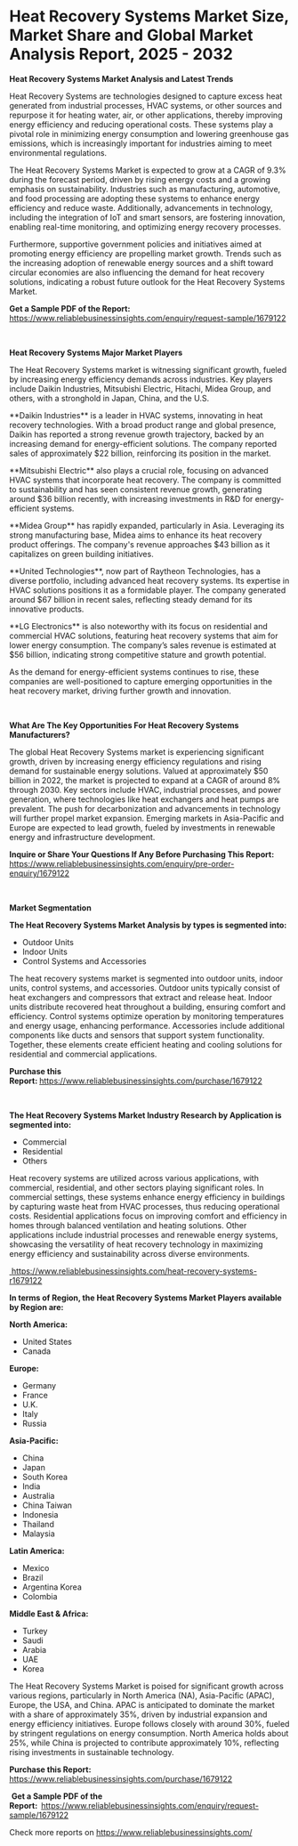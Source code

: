<p><h1>Heat Recovery Systems Market Size, Market Share and Global Market Analysis Report, 2025 - 2032</h1></p><p><strong>Heat Recovery Systems Market Analysis and Latest Trends</strong></p>
<p><p>Heat Recovery Systems are technologies designed to capture excess heat generated from industrial processes, HVAC systems, or other sources and repurpose it for heating water, air, or other applications, thereby improving energy efficiency and reducing operational costs. These systems play a pivotal role in minimizing energy consumption and lowering greenhouse gas emissions, which is increasingly important for industries aiming to meet environmental regulations.</p><p>The Heat Recovery Systems Market is expected to grow at a CAGR of 9.3% during the forecast period, driven by rising energy costs and a growing emphasis on sustainability. Industries such as manufacturing, automotive, and food processing are adopting these systems to enhance energy efficiency and reduce waste. Additionally, advancements in technology, including the integration of IoT and smart sensors, are fostering innovation, enabling real-time monitoring, and optimizing energy recovery processes.</p><p>Furthermore, supportive government policies and initiatives aimed at promoting energy efficiency are propelling market growth. Trends such as the increasing adoption of renewable energy sources and a shift toward circular economies are also influencing the demand for heat recovery solutions, indicating a robust future outlook for the Heat Recovery Systems Market.</p></p>
<p><strong>Get a Sample PDF of the Report:&nbsp;</strong> <a href="https://www.reliablebusinessinsights.com/enquiry/request-sample/1679122?utm_campaign=3384&utm_medium=2&utm_source=Github&utm_content=ia&utm_term=11042025&utm_id=heat-recovery-systems">https://www.reliablebusinessinsights.com/enquiry/request-sample/1679122</a></p>
<p>&nbsp;</p>
<p><strong>Heat Recovery Systems Major Market Players</strong></p>
<p><p>The Heat Recovery Systems market is witnessing significant growth, fueled by increasing energy efficiency demands across industries. Key players include Daikin Industries, Mitsubishi Electric, Hitachi, Midea Group, and others, with a stronghold in Japan, China, and the U.S.</p><p>**Daikin Industries** is a leader in HVAC systems, innovating in heat recovery technologies. With a broad product range and global presence, Daikin has reported a strong revenue growth trajectory, backed by an increasing demand for energy-efficient solutions. The company reported sales of approximately $22 billion, reinforcing its position in the market.</p><p>**Mitsubishi Electric** also plays a crucial role, focusing on advanced HVAC systems that incorporate heat recovery. The company is committed to sustainability and has seen consistent revenue growth, generating around $36 billion recently, with increasing investments in R&D for energy-efficient systems.</p><p>**Midea Group** has rapidly expanded, particularly in Asia. Leveraging its strong manufacturing base, Midea aims to enhance its heat recovery product offerings. The company's revenue approaches $43 billion as it capitalizes on green building initiatives.</p><p>**United Technologies**, now part of Raytheon Technologies, has a diverse portfolio, including advanced heat recovery systems. Its expertise in HVAC solutions positions it as a formidable player. The company generated around $67 billion in recent sales, reflecting steady demand for its innovative products.</p><p>**LG Electronics** is also noteworthy with its focus on residential and commercial HVAC solutions, featuring heat recovery systems that aim for lower energy consumption. The company’s sales revenue is estimated at $56 billion, indicating strong competitive stature and growth potential.</p><p>As the demand for energy-efficient systems continues to rise, these companies are well-positioned to capture emerging opportunities in the heat recovery market, driving further growth and innovation.</p></p>
<p>&nbsp;</p>
<p><strong>What Are The Key Opportunities For Heat Recovery Systems Manufacturers?</strong></p>
<p><p>The global Heat Recovery Systems market is experiencing significant growth, driven by increasing energy efficiency regulations and rising demand for sustainable energy solutions. Valued at approximately $50 billion in 2022, the market is projected to expand at a CAGR of around 8% through 2030. Key sectors include HVAC, industrial processes, and power generation, where technologies like heat exchangers and heat pumps are prevalent. The push for decarbonization and advancements in technology will further propel market expansion. Emerging markets in Asia-Pacific and Europe are expected to lead growth, fueled by investments in renewable energy and infrastructure development.</p></p>
<p><strong>Inquire or Share Your Questions If Any Before Purchasing This Report:</strong> <a href="https://www.reliablebusinessinsights.com/enquiry/pre-order-enquiry/1679122?utm_campaign=3384&utm_medium=2&utm_source=Github&utm_content=ia&utm_term=11042025&utm_id=heat-recovery-systems">https://www.reliablebusinessinsights.com/enquiry/pre-order-enquiry/1679122</a></p>
<p>&nbsp;</p>
<p><strong>Market Segmentation</strong></p>
<p><strong>The Heat Recovery Systems Market Analysis by types is segmented into:</strong></p>
<p><ul><li>Outdoor Units</li><li>Indoor Units</li><li>Control Systems and Accessories</li></ul></p>
<p><p>The heat recovery systems market is segmented into outdoor units, indoor units, control systems, and accessories. Outdoor units typically consist of heat exchangers and compressors that extract and release heat. Indoor units distribute recovered heat throughout a building, ensuring comfort and efficiency. Control systems optimize operation by monitoring temperatures and energy usage, enhancing performance. Accessories include additional components like ducts and sensors that support system functionality. Together, these elements create efficient heating and cooling solutions for residential and commercial applications.</p></p>
<p><strong>Purchase this Report:&nbsp;</strong><a href="https://www.reliablebusinessinsights.com/purchase/1679122?utm_campaign=3384&utm_medium=2&utm_source=Github&utm_content=ia&utm_term=11042025&utm_id=heat-recovery-systems">https://www.reliablebusinessinsights.com/purchase/1679122</a></p>
<p>&nbsp;</p>
<p><strong>The Heat Recovery Systems Market Industry Research by Application is segmented into:</strong></p>
<p><ul><li>Commercial</li><li>Residential</li><li>Others</li></ul></p>
<p><p>Heat recovery systems are utilized across various applications, with commercial, residential, and other sectors playing significant roles. In commercial settings, these systems enhance energy efficiency in buildings by capturing waste heat from HVAC processes, thus reducing operational costs. Residential applications focus on improving comfort and efficiency in homes through balanced ventilation and heating solutions. Other applications include industrial processes and renewable energy systems, showcasing the versatility of heat recovery technology in maximizing energy efficiency and sustainability across diverse environments.</p></p>
<p><a href="https://www.reliablebusinessinsights.com/heat-recovery-systems-r1679122?utm_campaign=3384&utm_medium=2&utm_source=Github&utm_content=ia&utm_term=11042025&utm_id=heat-recovery-systems">&nbsp;https://www.reliablebusinessinsights.com/heat-recovery-systems-r1679122</a></p>
<p><strong>In terms of Region, the Heat Recovery Systems Market Players available by Region are:</strong></p>
<p>
    <p> <strong> North America: </strong>
        <ul>
            <li>United States</li>
            <li>Canada</li>
        </ul>
        </p> 
    <p> <strong> Europe: </strong>
        <ul>
            <li>Germany</li>
            <li>France</li>
            <li>U.K.</li>
            <li>Italy</li>
            <li>Russia</li>
        </ul>
        </p> 
    <p> <strong> Asia-Pacific: </strong>
        <ul>
            <li>China</li>
            <li>Japan</li>
            <li>South Korea</li>
            <li>India</li>
            <li>Australia</li>
            <li>China Taiwan</li>
            <li>Indonesia</li>
            <li>Thailand</li>
            <li>Malaysia</li>
        </ul>
        </p> 
    <p> <strong> Latin America: </strong>
        <ul>
            <li>Mexico</li>
            <li>Brazil</li>
            <li>Argentina Korea</li>
            <li>Colombia</li>
        </ul>
        </p> 
    <p> <strong> Middle East & Africa: </strong>
        <ul>
            <li>Turkey</li>
            <li>Saudi</li>
            <li>Arabia</li>
            <li>UAE</li>
            <li>Korea</li>
        </ul>
    </p>
    </p>
<p><p>The Heat Recovery Systems Market is poised for significant growth across various regions, particularly in North America (NA), Asia-Pacific (APAC), Europe, the USA, and China. APAC is anticipated to dominate the market with a share of approximately 35%, driven by industrial expansion and energy efficiency initiatives. Europe follows closely with around 30%, fueled by stringent regulations on energy consumption. North America holds about 25%, while China is projected to contribute approximately 10%, reflecting rising investments in sustainable technology.</p></p>
<p><strong>Purchase this Report: </strong><a href="https://www.reliablebusinessinsights.com/purchase/1679122?utm_campaign=3384&utm_medium=2&utm_source=Github&utm_content=ia&utm_term=11042025&utm_id=heat-recovery-systems">https://www.reliablebusinessinsights.com/purchase/1679122</a></p>
<p>&nbsp;<strong>Get a Sample PDF of the Report:&nbsp;&nbsp;</strong><a href="https://www.reliablebusinessinsights.com/enquiry/request-sample/1679122?utm_campaign=3384&utm_medium=2&utm_source=Github&utm_content=ia&utm_term=11042025&utm_id=heat-recovery-systems">https://www.reliablebusinessinsights.com/enquiry/request-sample/1679122</a></p>
<p><strong></strong></p>
<p>Check more reports on <a href="https://www.reliablebusinessinsights.com/?utm_campaign=3384&utm_medium=2&utm_source=Github&utm_content=ia&utm_term=11042025&utm_id=heat-recovery-systems">https://www.reliablebusinessinsights.com/</a></p>